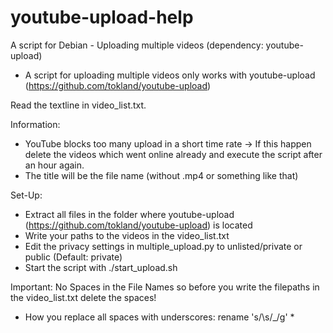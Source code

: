 # youtube-upload-help
A script for Debian - Uploading multiple videos (dependency: youtube-upload)
- A script for uploading multiple videos only works with youtube-upload (https://github.com/tokland/youtube-upload)

Read the textline in video_list.txt.

Information: 
- YouTube blocks too many upload in a short time rate -> If this happen delete the videos which went online already and execute the script after an hour again.
- The title will be the file name (without .mp4 or something like that)

Set-Up:
- Extract all files in the folder where youtube-upload (https://github.com/tokland/youtube-upload) is located
- Write your paths to the videos in the video_list.txt
- Edit the privacy settings in multiple_upload.py to unlisted/private or public (Default: private)
- Start the script with ./start_upload.sh

Important: No Spaces in the File Names so before you write the filepaths in the video_list.txt delete the spaces!
- How you replace all spaces with underscores: rename 's/\s/_/g' *
